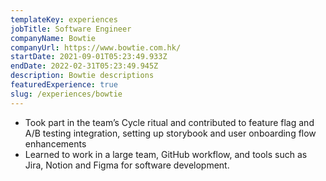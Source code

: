 ```yaml
---
templateKey: experiences
jobTitle: Software Engineer
companyName: Bowtie
companyUrl: https://www.bowtie.com.hk/
startDate: 2021-09-01T05:23:49.933Z
endDate: 2022-02-31T05:23:49.945Z
description: Bowtie descriptions
featuredExperience: true
slug: /experiences/bowtie
---
```


- Took part in the team’s Cycle ritual and contributed to feature flag and A/B
testing integration, setting up storybook and user onboarding flow enhancements
- Learned to work in a large team, GitHub workflow, and tools such as Jira, Notion
and Figma for software development.
